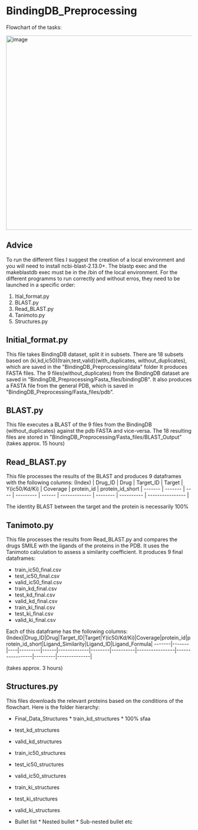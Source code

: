 # BindingDB_Preprocessing
Flowchart of the tasks:

<img width="526" alt="image" src="https://user-images.githubusercontent.com/95087658/171919481-de060115-901a-4938-8f92-56dba0517087.png">

## Advice
To run the different files I suggest the creation of a local environment and you will need to install ncbi-blast-2.13.0+.
The blastp exec and the makeblastdb exec must be in the /bin of the local environment. 
For the different programms to run correctly and without erros, they need to be launched in a specific order:
1. Itial_format.py
2. BLAST.py
3. Read_BLAST.py
4. Tanimoto.py
5. Structures.py

## Initial_format.py
This file takes BindingDB dataset, split it in subsets. There are 18 subsets based on (ki,kd,ic50)(train,test,valid)(with_duplicates, without_duplicates), which are saved in the "BindingDB_Preprocessing/data" folder
It produces FASTA files. The 9 files(without_duplicates) from the BindingDB dataset are saved in "BindingDB_Preprocessing/Fasta_files/bindingDB". It also produces a FASTA file from the general PDB, which is saved in "BindingDB_Preprocessing/Fasta_files/pdb".

## BLAST.py
This file executes a BLAST of the 9 files from the BindingDB (without_duplicates) against the pdb FASTA and vice-versa. The 18 resulting files are stored in "BindingDB_Preprocessing/Fasta_files/BLAST_Output"
(takes approx. 15 hours)

## Read_BLAST.py
This file processes the results of the BLAST and produces 9 dataframes with the following columns:
(Index) | Drug_ID | Drug | Target_ID | Target | Y(ic50/Kd/Ki) | Coverage | protein_id | protein_id_short |
------- | ------- | ---- | --------- | ------ | ------------- | -------- | ---------- | ---------------- |

The identity BLAST between the target and the protein is necessarily 100%

## Tanimoto.py
This file processes the results from Read_BLAST.py and compares the drugs SMILE with the ligands of the proteins in the PDB. It uses the Tanimoto calculation to assess a similarity coefficient.
It produces 9 final dataframes:
* train_ic50_final.csv
* test_ic50_final.csv
* valid_ic50_final.csv
* train_kd_final.csv
* test_kd_final.csv
* valid_kd_final.csv
* train_ki_final.csv
* test_ki_final.csv
* valid_ki_final.csv
         
Each of this dataframe has the following columns:
(Index)|Drug_ID|Drug|Target_ID|Target|Y(ic50/Kd/Ki)|Coverage|protein_id|protein_id_short|Ligand_Similarity|Ligand_ID|Ligand_Formula|
-------|-------|----|---------|------|-------------|--------|----------|----------------|-----------------|---------|--------------|

(takes approx. 3 hours)

## Structures.py
This files downloads the relevant proteins based  on the conditions of the flowchart. Here is the folder hierarchy:
*  Final_Data_Structures
         * train_kd_structures
                  * 100% sfaa
  * test_kd_structures
  * valid_kd_structures
  * train_ic50_structures
  * test_ic50_structures
  * valid_ic50_structures
  * train_ki_structures
  * test_ki_structures
  * valid_ki_structures

* Bullet list
              * Nested bullet
                  * Sub-nested bullet etc
